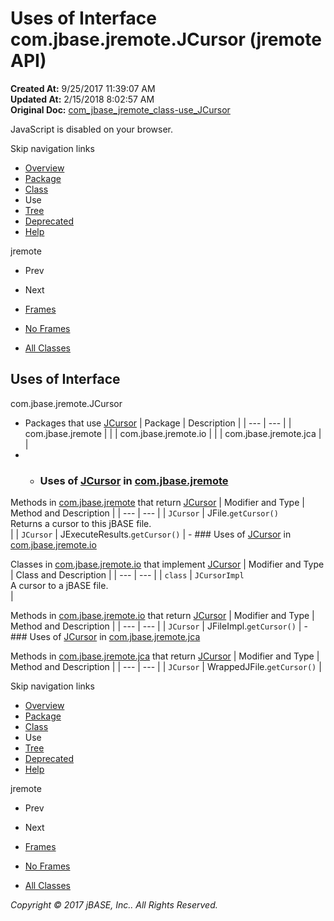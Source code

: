 # Uses of Interface com.jbase.jremote.JCursor (jremote   API)

**Created At:** 9/25/2017 11:39:07 AM  
**Updated At:** 2/15/2018 8:02:57 AM  
**Original Doc:** [com_jbase_jremote_class-use_JCursor](https://docs.jbase.com/39249-class-use/com_jbase_jremote_class-use_JCursor)  

<!--<br>    try {<br>        if (location.href.indexOf('is-external=true') == -1) {<br>            parent.document.title="Uses of Interface com.jbase.jremote.JCursor (jremote   API)";<br>        }<br>    }<br>    catch(err) {<br>    }<br>//-->
JavaScript is disabled on your browser.

Skip navigation links

- [Overview](../../../../overview-summary.html)
- [Package](/30312-jagent/jremote-api)
- [Class](/39248-jremote/com_jbase_jremote_jcursor "interface in com.jbase.jremote")
- Use
- [Tree](/39248-jremote/com_jbase_jremote_package-tree)
- [Deprecated](../../../../deprecated-list.html)
- [Help](../../../../help-doc.html)


jremote <br>

- Prev
- Next


- [Frames](../../../../index.html?com/jbase/jremote/class-use//39249-class-use/com_jbase_jremote_class-use_JCursor)
- [No Frames](/39249-class-use/com_jbase_jremote_class-use_JCursor)


- [All Classes](../../../../allclasses-noframe.html)


<!--<br>  allClassesLink = document.getElementById("allclasses\_navbar\_top");<br>  if(window==top) {<br>    allClassesLink.style.display = "block";<br>  }<br>  else {<br>    allClassesLink.style.display = "none";<br>  }<br>  //-->

## Uses of Interface
com.jbase.jremote.JCursor

- Packages that use [JCursor](/39248-jremote/com_jbase_jremote_jcursor "interface in com.jbase.jremote") | Package | Description |
| --- | --- |
| com.jbase.jremote |   |
| com.jbase.jremote.io |   |
| com.jbase.jremote.jca |   |
- - ### Uses of [JCursor](/39248-jremote/com_jbase_jremote_jcursor "interface in com.jbase.jremote") in [com.jbase.jremote](/30312-jagent/jremote-api)


Methods in [com.jbase.jremote](/30312-jagent/jremote-api) that return [JCursor](/39248-jremote/com_jbase_jremote_jcursor "interface in com.jbase.jremote") | Modifier and Type | Method and Description |
| --- | --- |
| `JCursor` | JFile.`getCursor()`<br>Returns a cursor to this jBASE file.<br> |
| `JCursor` | JExecuteResults.`getCursor()`  |
    - ### Uses of [JCursor](/39248-jremote/com_jbase_jremote_jcursor "interface in com.jbase.jremote") in [com.jbase.jremote.io](/39250-io/com_jbase_jremote_io_package-summary)


Classes in [com.jbase.jremote.io](/39250-io/com_jbase_jremote_io_package-summary) that implement [JCursor](/39248-jremote/com_jbase_jremote_jcursor "interface in com.jbase.jremote") | Modifier and Type | Class and Description |
| --- | --- |
| `class` | `JCursorImpl`<br>A cursor to a jBASE file.<br> |



Methods in [com.jbase.jremote.io](/39250-io/com_jbase_jremote_io_package-summary) that return [JCursor](/39248-jremote/com_jbase_jremote_jcursor "interface in com.jbase.jremote") | Modifier and Type | Method and Description |
| --- | --- |
| `JCursor` | JFileImpl.`getCursor()`  |
    - ### Uses of [JCursor](/39248-jremote/com_jbase_jremote_jcursor "interface in com.jbase.jremote") in [com.jbase.jremote.jca](/39258-jca/com_jbase_jremote_jca_package-summary)


Methods in [com.jbase.jremote.jca](/39258-jca/com_jbase_jremote_jca_package-summary) that return [JCursor](/39248-jremote/com_jbase_jremote_jcursor "interface in com.jbase.jremote") | Modifier and Type | Method and Description |
| --- | --- |
| `JCursor` | WrappedJFile.`getCursor()`  |

Skip navigation links

- [Overview](../../../../overview-summary.html)
- [Package](/30312-jagent/jremote-api)
- [Class](/39248-jremote/com_jbase_jremote_jcursor "interface in com.jbase.jremote")
- Use
- [Tree](/39248-jremote/com_jbase_jremote_package-tree)
- [Deprecated](../../../../deprecated-list.html)
- [Help](../../../../help-doc.html)


jremote <br>

- Prev
- Next


- [Frames](../../../../index.html?com/jbase/jremote/class-use//39249-class-use/com_jbase_jremote_class-use_JCursor)
- [No Frames](/39249-class-use/com_jbase_jremote_class-use_JCursor)


- [All Classes](../../../../allclasses-noframe.html)


<!--<br>  allClassesLink = document.getElementById("allclasses\_navbar\_bottom");<br>  if(window==top) {<br>    allClassesLink.style.display = "block";<br>  }<br>  else {<br>    allClassesLink.style.display = "none";<br>  }<br>  //-->

*Copyright © 2017 jBASE, Inc.. All Rights Reserved.*
